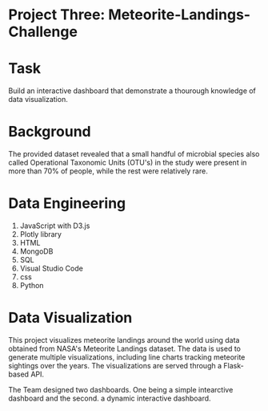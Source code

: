 # Project Three: Meteorite-Landings-Challenge

# Task
Build an interactive dashboard that demonstrate a thourough knowledge of data visualization.

# Background
The provided dataset revealed that a small handful of microbial species also called Operational Taxonomic Units (OTU's) in the study
were present in more than 70% of people, while the rest were relatively rare.

# Data Engineering
  1. JavaScript with D3.js
  2. Plotly library
  3. HTML
  4. MongoDB
  5. SQL
  6. Visual Studio Code
  7. css
  8. Python

# Data Visualization
This project visualizes meteorite landings around the world using data obtained from NASA's Meteorite Landings dataset. The data is used to generate multiple visualizations, including line charts tracking meteorite sightings over the years. The visualizations are served through a Flask-based API.

The Team designed two dashboards. One being a simple intearctive dashboard and the second. a dynamic interactive dashboard.
